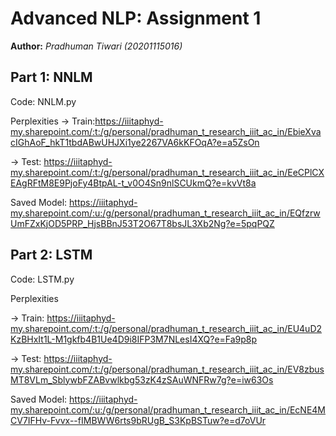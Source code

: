 # Advanced NLP: Assignment 1
**Author:** *Pradhuman Tiwari (20201115016)*

## Part 1: NNLM

Code: NNLM.py


Perplexities
-> Train:https://iiitaphyd-my.sharepoint.com/:t:/g/personal/pradhuman_t_research_iiit_ac_in/EbieXvacIGhAoF_hkT1tbdABwUHJXi1ye2267VA6kKFOqA?e=a5ZsOn

-> Test: https://iiitaphyd-my.sharepoint.com/:t:/g/personal/pradhuman_t_research_iiit_ac_in/EeCPlCXEAgRFtM8E9PjoFy4BtpAL-t_v0O4Sn9nlSCUkmQ?e=kvVt8a



Saved Model: https://iiitaphyd-my.sharepoint.com/:u:/g/personal/pradhuman_t_research_iiit_ac_in/EQfzrwUmFZxKjOD5PRP_HjsBBnJ53T2O67T8bsJL3Xb2Ng?e=5pqPQZ

## Part 2: LSTM

Code: LSTM.py


Perplexities

-> Train: https://iiitaphyd-my.sharepoint.com/:t:/g/personal/pradhuman_t_research_iiit_ac_in/EU4uD2KzBHxIt1L-M1gkfb4B1Ue4D9i8IFP3M7NLesI4XQ?e=Fa9p8p

-> Test: https://iiitaphyd-my.sharepoint.com/:t:/g/personal/pradhuman_t_research_iiit_ac_in/EV8zbusMT8VLm_SblywbFZABvwlkbg53zK4zSAuWNFRw7g?e=iw63Os


Saved Model: https://iiitaphyd-my.sharepoint.com/:u:/g/personal/pradhuman_t_research_iiit_ac_in/EcNE4MCV7IFHv-Fvvx--fIMBWW6rts9bRUgB_S3KpBSTuw?e=d7oVUr

